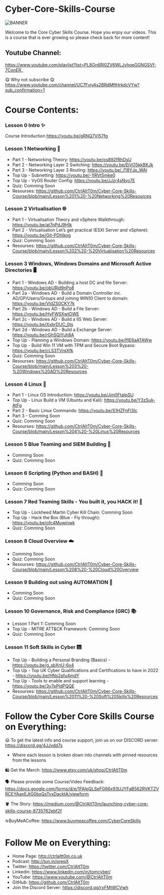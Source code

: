 # Cyber-Core-Skills-Course

![BANNER](https://github.com/CtrlAltT0m/Cyber-Core-Skills-Course/blob/main/WELCOME.gif)

Welcome to the Core Cyber Skills Course. Hope you enjoy our videos.
This is a course that is ever growing so please check back for more content!

## Youtube Channel:
https://www.youtube.com/playlist?list=PL8Gn6RI0ZV6WLJvhoeGGNGSVf-7ConER_

😋 Why not subscribe 😋 https://www.youtube.com/channel/UC7FvjvAs2BRdMftHrkdcVYw?sub_confirmation=1


# Course Contents:

### Lesson 0 Intro ✨
Course Introduction https://youtu.be/gRNQ7VI57fg


### Lesson 1 Networking 🔀
- Part 1 - Networking Theory: https://youtu.be/os892fRhDsU 
- Part 2 - Networking Layer 2 Switching: https://youtu.be/EjVO5kkBKJk 
- Part 3 - Networking Layer 3 Routing: https://youtu.be/_f18YJp_WAI 
- Top Up - Subnetting: https://youtu.be/-1IRVt5mke0 
- Top Up - VyOS Router Config: https://youtu.be/JJzr4sNyo7E
- Quiz: Comming Soon
- Resourses: https://github.com/CtrlAltT0m/Cyber-Core-Skills-Course/blob/main/Lesson%201%20-%20Networking%20Resources


### Lesson 2 Virtualisation 🌐
- Part 1 - Virtualisation Theory and vSphere Walkthrough: https://youtu.be/at7nPdJ9HIk
- Part 2 - Virtualisation Let’s get practical (ESXI Server and vSphere): https://youtu.be/Gjt-PDhIkog
- Quiz: Comming Soon
- Resourses: https://github.com/CtrlAltT0m/Cyber-Core-Skills-Course/blob/main/Lesson%202%20-%20Virtualisation%20Resources

### Lesson 3 Windows, Windows Domains and Microsoft Active Directories 🖥️
- Part 1 - Windows AD - Building a host DC and file Server: https://youtu.be/obURjd9nPo8
- Part 2a - Windows AD - Build a Domain Controller inc. AD/GP/Users/Groups and joining WIN10 Client to domain: https://youtu.be/VldZS0CKY7k
- Part 2b - Windows AD - Build a File Server: https://youtu.be/HyFWSXwtDWE
- Part 2c - Windows AD - Build a IIS Web Server: https://youtu.be/XxbrDUC_0ts
- Part 2d - Windows AD - Build a Exchange Server: https://youtu.be/rGhSQiYuh8A
- Top Up - Planning a Windows Domain: https://youtu.be/lflE6aATAWw
- Top Up - Build Win 11 VM with TPM and Secure Boot Bypass: https://youtu.be/cLS3TVrqXfk
- Quiz: Comming Soon
- Resourses: https://github.com/CtrlAltT0m/Cyber-Core-Skills-Course/blob/main/Lesson%203%20-%20Windows%20AD%20Resources

### Lesson 4 Linux 🐧
- Part 1 - Linux OS Introduction: https://youtu.be/Jjm0FtaIpSU
- Top Up - Linux Build a VM (Ubuntu and Kali): https://youtu.be/Y3zSuk-AtFg
- Part 2 - Basic Linux Commands: https://youtu.be/S1HZFnFl3lc
- Part 3 - Comming Soon
- Quiz: Comming Soon
- Resourses: https://github.com/CtrlAltT0m/Cyber-Core-Skills-Course/blob/main/Lesson%204%20-%20Linux%20Resources

### Lesson 5 Blue Teaming and SIEM Building 📘
- Comming Soon
- Quiz: Comming Soon

### Lesson 6 Scripting (Python and BASH) 🐍
- Comming Soon
- Quiz: Comming Soon

### Lesson 7 Red Teaming Skills - You built it, you HACK it! 📕
- Top Up - Lockheed Martin Cyber Kill Chain:  Comming Soon
- Top Up - Hack the Box (Blue - Fly through): https://youtu.be/ofc4Muwinwk
- Quiz: Comming Soon


### Lesson 8 Cloud Overview ☁️
- Comming Soon
- Quiz: Comming Soon
- Resourses: https://github.com/CtrlAltT0m/Cyber-Core-Skills-Course/blob/main/Lesson%208%20-%20Cloud%20Overview

### Lesson 9 Building out using AUTOMATION 🧱
- Comming Soon
- Quiz: Comming Soon


### Lesson 10 Governance, Risk and Compliance (GRC)  📚
- Lesson 1 Part 1: Comming Soon
- Top Up - MITRE ATT&CK Framework:  Comming Soon
- Quiz: Comming Soon


### Lesson 11 Soft Skills in Cyber 🛗
- Top Up - Building a Personal Branding (Basics) - https://youtu.be/g_sbXnU-6x4
- Top Up - Top UK Cyber Qualifications and Certifications to have in 2022 - https://youtu.be/HNs2afu4mdY
- Top Up - Tools to enable and support learning - https://youtu.be/3y7pPldPQQE
- Resourses: https://github.com/CtrlAltT0m/Cyber-Core-Skills-Course/blob/main/Lesson%2011%20-%20Soft%20Skills%20Resources




# Follow the Cyber Core Skills Course on Everything:

😃 To get the latest info and course support, join us on our DISCORD server: 
https://discord.gg/4JJvdd7s
- Where each lesson is broken down into channels with pinned resources from the lessons

🛍️ Get the Merch:
https://www.etsy.com/uk/shop/CtrlAltT0m

🗣️ Please provide some Course/Video Feedback: 
https://docs.google.com/forms/d/e/1FAIpQLSeFG66x93UJYFaB562RVKTZVRCEYAanEJtG0bxQsTvxDacktA/viewform

🪣 The Story:
https://medium.com/@CtrlAltT0m/launching-cyber-core-skills-course-8735762ebf2f

☕BuyMeACoffee:
https://www.buymeacoffee.com/CyberCoreSkills

# Follow Me on Everything: 
- Home Page: http://ctrlaltt0m.co.uk
- Podcast: http://tun.in/preqX
- Twitter: https://twitter.com/CtrlAltT0m
- Linkedin: https://www.linkedin.com/in/tomcyber/
- YouTube: https://www.youtube.com/@CtrlAltT0m
- GitHub: https://github.com/CtrlAltT0m
- Join the Discord Server: https://discord.gg/rxFMtWCVwh


